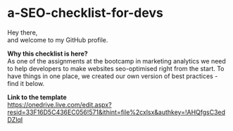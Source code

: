# a-SEO-checklist-for-devs

Hey there,<br>
and welcome to my GitHub profile.  

<b>Why this checklist is here?</b></br>
As one of the assignments at the bootcamp in marketing analytics we need to help developers to make websites seo-optimised right from the start. To have things in one place, we created our own version of best practices - find it below.

<b>Link to the template</b></br>
https://onedrive.live.com/edit.aspx?resid=33F16D5C436EC056!571&ithint=file%2cxlsx&authkey=!AHQfgsC3edDZlqI
